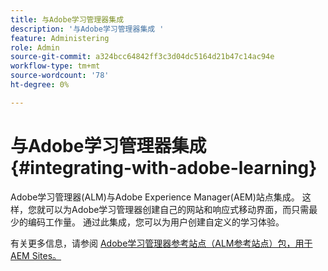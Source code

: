 ```yaml
---
title: 与Adobe学习管理器集成
description: '与Adobe学习管理器集成 '
feature: Administering
role: Admin
source-git-commit: a324bcc64842ff3c3d04dc5164d21b47c14ac94e
workflow-type: tm+mt
source-wordcount: '78'
ht-degree: 0%

---
```


# 与Adobe学习管理器集成{#integrating-with-adobe-learning}

Adobe学习管理器(ALM)与Adobe Experience Manager(AEM)站点集成。 这样，您就可以为Adobe学习管理器创建自己的网站和响应式移动界面，而只需最少的编码工作量。 通过此集成，您可以为用户创建自定义的学习体验。

有关更多信息，请参阅 [Adobe学习管理器参考站点（ALM参考站点）包，用于AEM Sites。](https://helpx.adobe.com/learning-manager/adobe-learning-manager-integration-aem.html)
